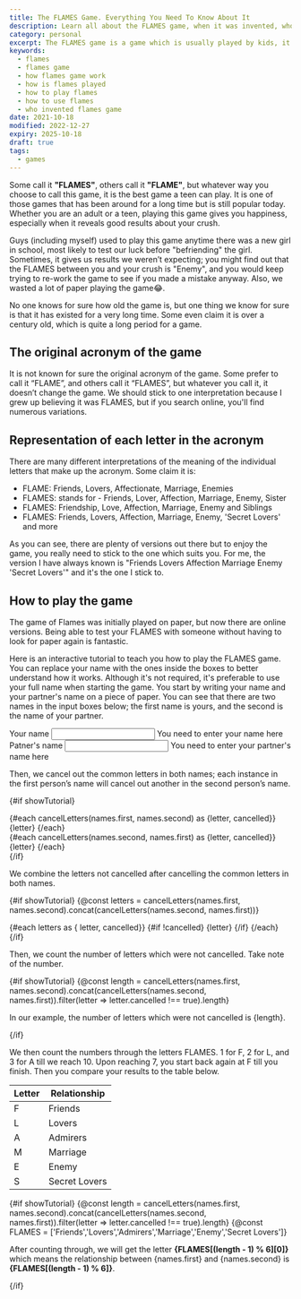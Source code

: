 ```yaml
---
title: The FLAMES Game. Everything You Need To Know About It
description: Learn all about the FLAMES game, when it was invented, who invented it and many more
category: personal
excerpt: The FLAMES game is a game which is usually played by kids, it can determine the relationship between two people with the use of their names.
keywords:
  - flames
  - flames game
  - how flames game work
  - how is flames played
  - how to play flames
  - how to use flames
  - who invented flames game
date: 2021-10-18
modified: 2022-12-27
expiry: 2025-10-18
draft: true
tags:
  - games
---
```


<script type="text/javascript">
  $: names = {
    first: "tony stark",
    second: "pepper stark"
  }


  $: showTutorial = names.first.trim().length !== 0 && names.second.trim().length !== 0;


  import { cancelLetters } from "./utils";
</script>

Some call it **"FLAMES"**, others call it **"FLAME"**, but whatever way you choose to call this game, it is the best game a teen can play. It is one of those games that has been around for a long time but is still popular today. Whether you are an adult or a teen, playing this game gives you happiness, especially when it reveals good results about your crush.

Guys (including myself) used to play this game anytime there was a new girl in school, most likely to test our luck before "befriending" the girl. Sometimes, it gives us results we weren’t expecting; you might find out that the FLAMES between you and your crush is "Enemy", and you would keep trying to re-work the game to see if you made a mistake anyway. Also, we wasted a lot of paper playing the game😂.

No one knows for sure how old the game is, but one thing we know for sure is that it has existed for a very long time. Some even claim it is over a century old, which is quite a long period for a game.

## The original acronym of the game

It is not known for sure the original acronym of the game. Some prefer to call it “FLAME”, and others call it “FLAMES”, but whatever you call it, it doesn’t change the game. We should stick to one interpretation because I grew up believing it was FLAMES, but if you search online, you'll find numerous variations.

## Representation of each letter in the acronym

There are many different interpretations of the meaning of the individual letters that make up the acronym. Some claim it is:

- FLAME: Friends, Lovers, Affectionate, Marriage, Enemies
- FLAMES: stands for - Friends, Lover, Affection, Marriage, Enemy, Sister
- FLAMES: Friendship, Love, Affection, Marriage, Enemy and Siblings
- FLAMES: Friends, Lovers, Affection, Marriage, Enemy, 'Secret Lovers' and more

As you can see, there are plenty of versions out there but to enjoy the game, you really need to stick to the one which suits you. For me, the version I have always known is "Friends Lovers Affection Marriage Enemy 'Secret Lovers'" and it's the one I stick to.

## How to play the game

The game of Flames was initially played on paper, but now there are online versions. Being able to test your FLAMES with someone without having to look for paper again is fantastic.

Here is an interactive tutorial to teach you how to play the FLAMES game. You can replace your name with the ones inside the boxes to better understand how it works.
Although it's not required, it's preferable to use your full name when starting the game. You start by writing your name and your partner's name on a piece of paper. You can see that there are two names in the input boxes below; the first name is yours, and the second is the name of your partner.

<div class="p-2 border border-neutral-300 mb-5 rounded-md">
  <div class="mb-5">
    <label for="first" class="text-neutral-600 font-bold">Your name</label>
    <input id="first" type="text" bind:value={names.first} required class="lowercase peer/first">
    <span class="text-sm text-red-600 hidden peer-invalid/first:block py-0.5">You need to enter your name here</span>
    
  </div>
  <div>
    <label for="second" class="text-neutral-600 font-bold">Patner's name</label>
    <input id="second" type="text" bind:value={names.second} required class="lowercase peer/second">
    <span class="text-sm text-red-600 hidden peer-invalid/second:block py-0.5">You need to enter your partner's name here</span>
  </div>
</div>

Then, we cancel out the common letters in both names; each instance in the first person’s name will cancel out another in the second person’s name.

{#if showTutorial}

  <div class="border p-2 rounded-md border-neutral-300 my-3" id="cancel-common">
    <div class="mb-3 flex flex-wrap gap-2">
      {#each cancelLetters(names.first, names.second) as {letter, cancelled}}
        <span class="border p-2" data-cancelled={cancelled} class:border-black={cancelled} class:line-through={cancelled}>{letter}</span>   
      {/each}
    </div>
    <div class="flex flex-wrap gap-2">
      {#each cancelLetters(names.second, names.first) as {letter, cancelled}}
        <span class="border p-2" data-cancelled={cancelled} class:border-black={cancelled} class:line-through={cancelled}>{letter}</span>
      {/each}
    </div>
  </div>
{/if}

We combine the letters not cancelled after cancelling the common letters in both names.

{#if showTutorial}
{@const letters = cancelLetters(names.first, names.second).concat(cancelLetters(names.second, names.first))}

  <div class="border border-neutral-300 p-2 gap-2 rounded-md flex flex-wrap">
  {#each letters as { letter, cancelled}}
    {#if !cancelled}
      <span class="border p-2">{letter}</span>
    {/if}
  {/each}
  </div>
{/if}

Then, we count the number of letters which were not cancelled. Take note of the number.

{#if showTutorial}
{@const length = cancelLetters(names.first, names.second).concat(cancelLetters(names.second, names.first)).filter(letter => letter.cancelled !== true).length}

In our example, the number of letters which were not cancelled is <span>{length}</span>.

{/if}

We then count the numbers through the letters FLAMES. 1 for F, 2 for L, and 3 for A till we reach 10. Upon reaching 7, you start back again at F till you finish. Then you compare your results to the table below.

| Letter | Relationship  |
| ------ | ------------- |
| F      | Friends       |
| L      | Lovers        |
| A      | Admirers      |
| M      | Marriage      |
| E      | Enemy         |
| S      | Secret Lovers |

{#if showTutorial}
{@const length = cancelLetters(names.first, names.second).concat(cancelLetters(names.second, names.first)).filter(letter => letter.cancelled !== true).length}
{@const FLAMES = ['Friends','Lovers','Admirers','Marriage','Enemy','Secret Lovers']}

After counting through, we will get the letter **{FLAMES[(length - 1) % 6][0]}** which means the relationship between {names.first} and {names.second} is **{FLAMES[(length - 1) % 6]}**.

{/if}
